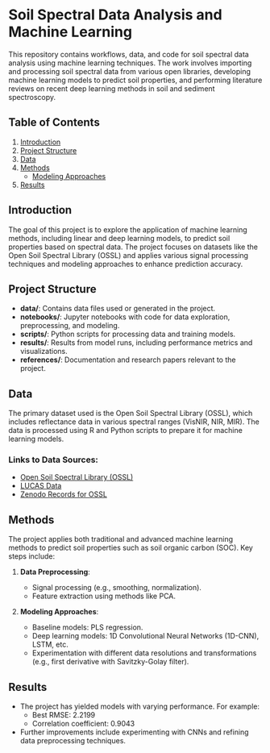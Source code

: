 # Soil Spectral Data Analysis and Machine Learning

This repository contains workflows, data, and code for soil spectral data analysis using machine learning techniques. The work involves importing and processing soil spectral data from various open libraries, developing machine learning models to predict soil properties, and performing literature reviews on recent deep learning methods in soil and sediment spectroscopy.

## Table of Contents
1. [Introduction](#introduction)
2. [Project Structure](#project-structure)
3. [Data](#data)
4. [Methods](#methods)
   - [Modeling Approaches](#modeling-approaches)
5. [Results](#results)


## Introduction
The goal of this project is to explore the application of machine learning methods, including linear and deep learning models, to predict soil properties based on spectral data. The project focuses on datasets like the Open Soil Spectral Library (OSSL) and applies various signal processing techniques and modeling approaches to enhance prediction accuracy.

## Project Structure
- **data/**: Contains data files used or generated in the project.
- **notebooks/**: Jupyter notebooks with code for data exploration, preprocessing, and modeling.
- **scripts/**: Python scripts for processing data and training models.
- **results/**: Results from model runs, including performance metrics and visualizations.
- **references/**: Documentation and research papers relevant to the project.

## Data
The primary dataset used is the Open Soil Spectral Library (OSSL), which includes reflectance data in various spectral ranges (VisNIR, NIR, MIR). The data is processed using R and Python scripts to prepare it for machine learning models.

### Links to Data Sources:
- [Open Soil Spectral Library (OSSL)](https://soilspectroscopy.org/)
- [LUCAS Data](https://esdac.jrc.ec.europa.eu/projects/lucas)
- [Zenodo Records for OSSL](https://zenodo.org/records/7599269)

## Methods
The project applies both traditional and advanced machine learning methods to predict soil properties such as soil organic carbon (SOC). Key steps include:

1. **Data Preprocessing**:
   - Signal processing (e.g., smoothing, normalization).
   - Feature extraction using methods like PCA.
   
2. **Modeling Approaches**:
   - Baseline models: PLS regression.
   - Deep learning models: 1D Convolutional Neural Networks (1D-CNN), LSTM, etc.
   - Experimentation with different data resolutions and transformations (e.g., first derivative with Savitzky-Golay filter).

## Results
- The project has yielded models with varying performance. For example:
  - Best RMSE: 2.2199
  - Correlation coefficient: 0.9043
- Further improvements include experimenting with CNNs and refining data preprocessing techniques.

